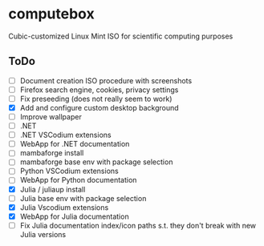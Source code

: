 # computebox
Cubic-customized Linux Mint ISO for scientific computing purposes

## ToDo

- [ ] Document creation ISO procedure with screenshots
- [ ] Firefox search engine, cookies, privacy settings
- [ ] Fix preseeding (does not really seem to work)
- [x] Add and configure custom desktop background
- [ ] Improve wallpaper
- [ ] .NET
- [ ] .NET VSCodium extensions
- [ ] WebApp for .NET documentation
- [ ] mambaforge install
- [ ] mambaforge base env with package selection
- [ ] Python VSCodium extensions
- [ ] WebApp for Python documentation
- [x] Julia / juliaup install
- [ ] Julia base env with package selection
- [x] Julia Vscodium extensions
- [x] WebApp for Julia documentation
- [ ] Fix Julia documentation index/icon paths s.t. they don't break with new Julia versions